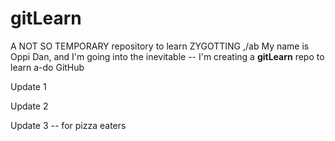 # gitLearn
A NOT SO TEMPORARY repository to learn ZYGOTTING
,/ab
My name is Oppi Dan, and I'm going into the inevitable -- I'm creating a <b>gitLearn</b> repo to learn a-do GitHub

Update 1

Update 2

Update 3 -- for pizza eaters
